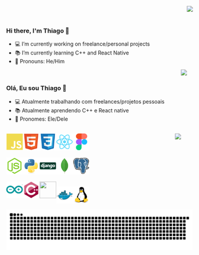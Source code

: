 <img height="180em" align="right" src="https://github-readme-stats.vercel.app/api?username=ThiagoA20&show_icons=true&theme=dark&include_all_commits=true&count_private=true"/><br><br>
### Hi there, I'm Thiago 👋

- 💻 I’m currently working on freelance/personal projects<br>
- 📚 I’m currently learning C++ and React Native<br>
- 🙂 Pronouns: He/Him

<img height="180em" align="right" src="https://github-readme-stats.vercel.app/api/top-langs/?username=ThiagoA20&layout=compact&langs_count=7&theme=dark"/><br>
### Olá, Eu sou Thiago 👋

- 💻 Atualmente trabalhando com freelances/projetos pessoais<br>
- 📚 Atualmente aprendendo C++ e React native<br>
- 🙂 Pronomes: Ele/Dele

<div style="display: flex; flex-direction: column;>
  <a href="https://github.com/ThiagoA20">
</div><br>

<div>
  <img align="right" src="https://media.giphy.com/media/6heBQSjt2IoA8/giphy.gif">
  <img align="left" height="45" width="45" src="https://raw.githubusercontent.com/devicons/devicon/master/icons/javascript/javascript-plain.svg">
  <img align="left" height="45" width="45" src="https://raw.githubusercontent.com/devicons/devicon/master/icons/html5/html5-original.svg">
  <img align="left" height="45" width="45" src="https://raw.githubusercontent.com/devicons/devicon/master/icons/css3/css3-original.svg">
  <img align="left" height="45" width="45" src="https://raw.githubusercontent.com/devicons/devicon/master/icons/react/react-original.svg">
  <img height="45" width="45" src="https://raw.githubusercontent.com/devicons/devicon/master/icons/figma/figma-original.svg">
  <br><br>
  <img align="left" height="45" width="45" src="https://raw.githubusercontent.com/devicons/devicon/master/icons/nodejs/nodejs-original.svg">
  <img align="left" height="45" width="45" src="https://raw.githubusercontent.com/devicons/devicon/master/icons/python/python-original.svg">
  <img align="left" height="45" width="45" src="https://raw.githubusercontent.com/devicons/devicon/master/icons/django/django-original.svg">
  <img align="left" height="45" width="45" src="https://raw.githubusercontent.com/devicons/devicon/master/icons/mongodb/mongodb-original.svg">
  <img height="45" width="45" src="https://raw.githubusercontent.com/devicons/devicon/master/icons/postgresql/postgresql-original.svg">
  <br><br>
  <img align="left" height="45" width="45" src="https://raw.githubusercontent.com/devicons/devicon/master/icons/arduino/arduino-original.svg">
  <img align="left" height="45" width="45" src="https://raw.githubusercontent.com/devicons/devicon/master/icons/cplusplus/cplusplus-original.svg">
  <img align="left" height="45" width="45" src="https://raw.githubusercontent.com/jmnote/z-icons/master/svg/kubernetes.svg">
  <p>
    <img align="left" height="45" width="45" src="https://raw.githubusercontent.com/devicons/devicon/master/icons/docker/docker-original.svg">
  </p>
  <img height="45" width="45" src="https://raw.githubusercontent.com/devicons/devicon/master/icons/linux/linux-original.svg">
  
  ![Snake animation](https://github.com/ThiagoA20/ThiagoA20/blob/output/github-contribution-grid-snake.svg)
</div>


